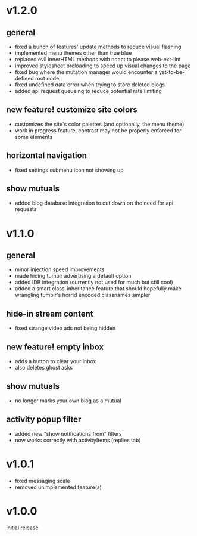 # v1.2.0

## general

- fixed a bunch of features' update methods to reduce visual flashing
- implemented menu themes other than true blue
- replaced evil innerHTML methods with noact to please web-ext-lint
- improved stylesheet preloading to speed up visual changes to the page
- fixed bug where the mutation manager would encounter a yet-to-be-defined root node
- fixed undefined data error when trying to store deleted blogs
- added api request queueing to reduce potential rate limiting

## new feature! customize site colors

- customizes the site's color palettes (and optionally, the menu theme)
- work in progress feature, contrast may not be properly enforced for some elements

## horizontal navigation

- fixed settings submenu icon not showing up

## show mutuals

- added blog database integration to cut down on the need for api requests

# v1.1.0

## general

- minor injection speed improvements
- made hiding tumblr advertising a default option
- added IDB integration (currently not used for much but still cool)
- added a smart class-inheritance feature that should hopefully make wrangling tumblr's horrid encoded classnames simpler

## hide-in stream content

- fixed strange video ads not being hidden

## new feature! empty inbox

- adds a button to clear your inbox
- also deletes ghost asks

## show mutuals

- no longer marks your own blog as a mutual

## activity popup filter

- added new "show notifications from" filters
- now works correctly with activityItems (replies tab)

# v1.0.1

- fixed messaging scale
- removed unimplemented feature(s)

# v1.0.0

initial release
